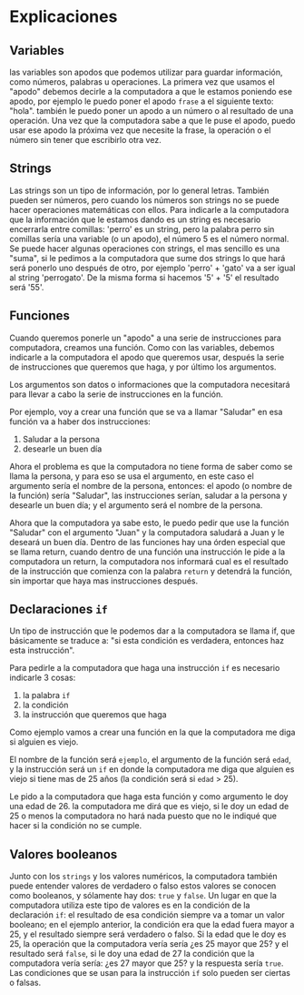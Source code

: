 ﻿# Explicaciones

## Variables

las variables son apodos que podemos utilizar para guardar información, como números, palabras u operaciones. La primera vez que usamos el "apodo" debemos decirle a la computadora a que le estamos poniendo ese apodo, por ejemplo le puedo poner el apodo `frase` a el siguiente texto: "hola". también le puedo poner un apodo a un número o al resultado de una operación. Una vez que la computadora sabe a que le puse el apodo, puedo usar ese apodo la próxima vez que necesite la frase, la operación o el número sin tener que escribirlo otra vez.

## Strings

Las strings son un tipo de información, por lo general letras. También pueden ser números, pero cuando los números son strings no se puede hacer operaciones matemáticas con ellos. Para indicarle a la computadora que la información que le estamos dando es un string es necesario encerrarla entre comillas: 'perro' es un string, pero la palabra perro sin comillas sería una variable (o un apodo), el número 5 es el número normal. Se puede hacer algunas operaciones con strings, el mas sencillo es una "suma", si le pedimos a la computadora que sume dos strings lo que hará será ponerlo uno después de otro, por ejemplo 'perro' + 'gato' va a ser igual al string 'perrogato'. De la misma forma si hacemos '5' + '5' el resultado será '55'.

## Funciones

Cuando queremos ponerle un "apodo" a una serie de instrucciones para computadora, creamos una función. Como con las variables, debemos indicarle a la computadora el apodo que queremos usar, después la serie de instrucciones que queremos que haga, y por último los argumentos.

Los argumentos son datos o informaciones que la computadora necesitará para llevar a cabo la serie de instrucciones en la función.

Por ejemplo, voy a crear una función que se va a llamar "Saludar" en esa función va a haber dos instrucciones:
   1. Saludar a la persona
   2. desearle un buen día

Ahora el problema es que la computadora no tiene forma de saber como se llama la persona, y para eso se usa el argumento, en este caso el argumento sería el nombre de la persona, entonces: el apodo (o nombre de la función) sería "Saludar", las instrucciones serían, saludar a la persona y desearle un buen día; y el argumento será el nombre de la persona.

Ahora que la computadora ya sabe esto, le puedo pedir que use la función "Saludar" con el argumento "Juan" y la computadora saludará a Juan y le deseará un buen día.
Dentro de las funciones hay una órden especial que se llama return, cuando dentro de una función una instrucción le pide a la computadora un return, la computadora nos informará cual es el resultado de la instrucción que comienza con la palabra `return` y detendrá la función, sin importar que haya mas instrucciones después.

## Declaraciones `if`

Un tipo de instrucción que le podemos dar a la computadora se llama if, que básicamente se traduce a: "si esta condición es verdadera, entonces haz esta instrucción". 

Para pedirle a la computadora que haga una instrucción `if` es necesario indicarle 3 cosas:
   1. la palabra `if`
   2. la condición
   3. la instrucción que queremos que haga

Como ejemplo vamos a crear una función en la que la computadora me diga si alguien es viejo.

El nombre de la función será `ejemplo`, el argumento de la función será `edad`, y la instrucción será un `if` en donde la computadora me diga que alguien es viejo si tiene mas de 25 años (la condición será si `edad` > 25).

Le pido a la computadora que haga esta función y como argumento le doy una edad de 26. la computadora me dirá que es viejo, si le doy un edad de 25 o menos la computadora no hará nada puesto que no le indiqué que hacer si la condición no se cumple.

## Valores booleanos

Junto con los `strings` y los valores numéricos, la computadora también puede entender valores de verdadero o falso estos valores se conocen como booleanos, y sólamente hay dos: `true` y `false`. Un lugar en que la computadora utiliza este tipo de valores es en la condición de la declaración `if`: el resultado de esa condición siempre va a tomar un valor booleano; en el ejemplo anterior, la condición era que la edad fuera mayor a 25, y el resultado siempre será verdadero o falso. Si la edad que le doy es 25, la operación que la computadora vería sería ¿es 25 mayor que 25? y el resultado será `false`, si le doy una edad de 27 la condición que la computadora vería sería: ¿es 27 mayor que 25? y la respuesta sería `true`. Las condiciones que se usan para la instrucción `if` solo pueden ser ciertas o falsas.